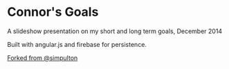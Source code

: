 Connor's Goals
=============================

A slideshow presentation on my short and long term goals, December 2014

Built with angular.js and firebase for persistence.




[Forked from @simpulton](https://github.com/simpulton/angularjs-greensock-master-presenter)